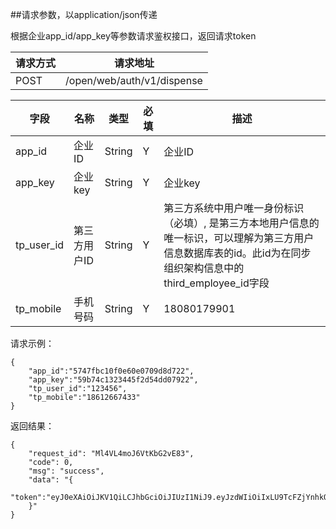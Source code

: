 ##请求参数，以application/json传递


根据企业app_id/app_key等参数请求鉴权接口，返回请求token

请求方式|请求地址
----|---
POST|/open/web/auth/v1/dispense



字段|名称|类型|必填|描述
--|----|---|---|---
app\_id|企业ID|String|Y|企业ID
app\_key |企业key|String|Y|企业key
tp_user_id|第三方用户ID |String|Y|第三方系统中用户唯一身份标识（必填）, 是第三方本地用户信息的唯一标识，可以理解为第三方用户信息数据库表的id。此id为在同步组织架构信息中的third_employee_id字段
tp_mobile |手机号码|String|Y|18080179901

请求示例：

```
{
	"app_id":"5747fbc10f0e60e0709d8d722",
	"app_key":"59b74c1323445f2d54dd07922",
	"tp_user_id":"123456",
	"tp_mobile":"18612667433"
}
```
返回结果：

```
{
    "request_id": "Ml4VL4moJ6VtKbG2vE83",
    "code": 0,
    "msg": "success",
    "data": "{
			"token":"eyJ0eXAiOiJKV1QiLCJhbGciOiJIUzI1NiJ9.eyJzdWIiOiIxLU9TcFZjYnhkOXc0SlFhK0FwaVRDbU5MbjVCRnNv"
    }"
}

```
